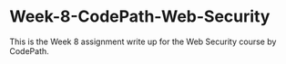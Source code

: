 # Week-8-CodePath-Web-Security
This is the Week 8 assignment write up for the Web Security course by CodePath. 
